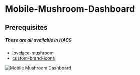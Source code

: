 # Mobile-Mushroom-Dashboard



## Prerequisites
##### These are all available in HACS
- [lovelace-mushroom](https://github.com/piitaya/lovelace-mushroom?tab=readme-ov-file)
- [custom-brand-icons](https://github.com/elax46/custom-brand-icons)
  
![Mobile Mushroom Dashboard](https://github.com/Crazycoder445/Mobile-Mushroom-Dashboard-/assets/160092973/7d5e8cfa-6409-4d51-b4c2-8729790d2f08)
